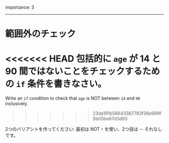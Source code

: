 importance: 3

---

# 範囲外のチェック

<<<<<<< HEAD
包括的に `age` が 14 と 90 間ではないことをチェックするための `if` 条件を書きなさい。
=======
Write an `if` condition to check that `age` is NOT between `14` and `90` inclusively.
>>>>>>> 23da191b58643387783f38e999f5b05be87d3d93

2つのバリアントを作ってください: 最初は NOT `!` を使い、2つ目は -- それなしです。
